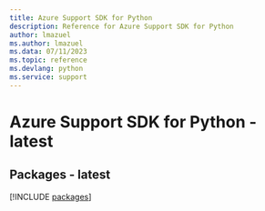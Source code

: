 ```yaml
---
title: Azure Support SDK for Python
description: Reference for Azure Support SDK for Python
author: lmazuel
ms.author: lmazuel
ms.data: 07/11/2023
ms.topic: reference
ms.devlang: python
ms.service: support
---
```

# Azure Support SDK for Python - latest
## Packages - latest
[!INCLUDE [packages](support-index.md)]